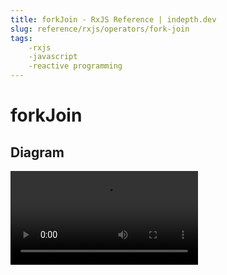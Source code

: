 ```yaml
---
title: forkJoin - RxJS Reference | indepth.dev
slug: reference/rxjs/operators/fork-join
tags:
    -rxjs 
    -javascript 
    -reactive programming
---
```


# forkJoin

## Diagram

<video>
    <source src="https://images.indepth.dev/references/rxjs/operators/fork-join.mp4" type="video/mp4">
</video>
